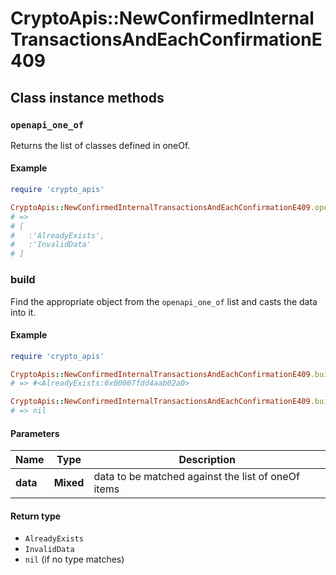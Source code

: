 # CryptoApis::NewConfirmedInternalTransactionsAndEachConfirmationE409

## Class instance methods

### `openapi_one_of`

Returns the list of classes defined in oneOf.

#### Example

```ruby
require 'crypto_apis'

CryptoApis::NewConfirmedInternalTransactionsAndEachConfirmationE409.openapi_one_of
# =>
# [
#   :'AlreadyExists',
#   :'InvalidData'
# ]
```

### build

Find the appropriate object from the `openapi_one_of` list and casts the data into it.

#### Example

```ruby
require 'crypto_apis'

CryptoApis::NewConfirmedInternalTransactionsAndEachConfirmationE409.build(data)
# => #<AlreadyExists:0x00007fdd4aab02a0>

CryptoApis::NewConfirmedInternalTransactionsAndEachConfirmationE409.build(data_that_doesnt_match)
# => nil
```

#### Parameters

| Name | Type | Description |
| ---- | ---- | ----------- |
| **data** | **Mixed** | data to be matched against the list of oneOf items |

#### Return type

- `AlreadyExists`
- `InvalidData`
- `nil` (if no type matches)

